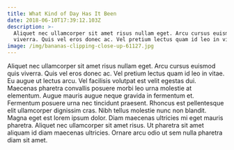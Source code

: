 ```yaml
---
title: What Kind of Day Has It Been
date: 2018-06-10T17:39:12.103Z
description: >-
  Aliquet nec ullamcorper sit amet risus nullam eget. Arcu cursus euismod quis
  viverra. Quis vel eros donec ac. Vel pretium lectus quam id leo in vitae. 
image: /img/bananas-clipping-close-up-61127.jpg
---
```

Aliquet nec ullamcorper sit amet risus nullam eget. Arcu cursus euismod quis viverra. Quis vel eros donec ac. Vel pretium lectus quam id leo in vitae. Eu augue ut lectus arcu. Vel facilisis volutpat est velit egestas dui. Maecenas pharetra convallis posuere morbi leo urna molestie at elementum. Augue mauris augue neque gravida in fermentum et. Fermentum posuere urna nec tincidunt praesent. Rhoncus est pellentesque elit ullamcorper dignissim cras. Nibh tellus molestie nunc non blandit. Magna eget est lorem ipsum dolor. Diam maecenas ultricies mi eget mauris pharetra. Aliquet nec ullamcorper sit amet risus. Ut pharetra sit amet aliquam id diam maecenas ultricies. Ornare arcu odio ut sem nulla pharetra diam sit amet.
